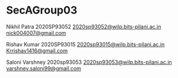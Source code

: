 # SecAGroup03
Nikhil Patra 
2020SP93052 
2020sp93052@wilp.bits-pilani.ac.in 
nick004007@gmail.com

Rishav Kumar 
2020SP93015 
2020sp93015@wilp.bits-pilani.ac.in 
Krrishav1416@gmail.com

Saloni Varshney
2020sp93053
2020sp93053@wilp.bits-pilani.ac.in
varshney.saloni99@gmail.com
